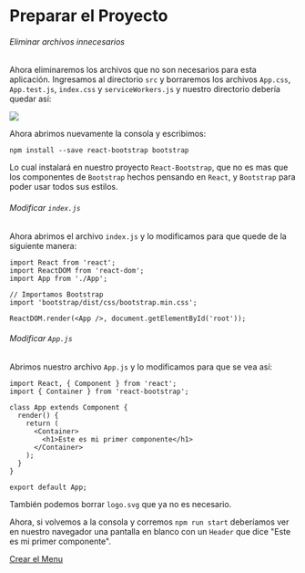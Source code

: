 # Preparar el Proyecto

###### Eliminar archivos innecesarios

Ahora eliminaremos los archivos que no son necesarios para esta aplicación. Ingresamos al directorio `src` y borraremos los archivos `App.css`, `App.test.js`, `index.css` y `serviceWorkers.js` y nuestro directorio debería quedar así:

![](../img/directorio1.png)

Ahora abrimos nuevamente la consola y escribimos:

```shell
npm install --save react-bootstrap bootstrap
```

Lo cual instalará en nuestro proyecto `React-Bootstrap`, que no es mas que los componentes de `Bootstrap` hechos pensando en `React`, y `Bootstrap` para poder usar todos sus estilos.

###### Modificar `index.js`

Ahora abrimos el archivo `index.js` y lo modificamos para que quede de la siguiente manera:

```react
import React from 'react';
import ReactDOM from 'react-dom';
import App from './App';

// Importamos Bootstrap
import 'bootstrap/dist/css/bootstrap.min.css';

ReactDOM.render(<App />, document.getElementById('root'));
```

###### Modificar `App.js`

Abrimos nuestro archivo `App.js` y lo modificamos para que se vea así:

```react
import React, { Component } from 'react';
import { Container } from 'react-bootstrap';

class App extends Component {
  render() {
    return (
      <Container>
        <h1>Este es mi primer componente</h1>
      </Container>
    );
  }
}

export default App;
```

También podemos borrar `logo.svg` que ya no es necesario.

Ahora, si volvemos a la consola y corremos `npm run start` deberíamos ver en nuestro navegador una pantalla en blanco con un `Header` que dice "Este es mi primer componente".

[Crear el Menu](https://github.com/fdqc/simple-react-app-tutorial/blob/master/es/3-Creando%20el%20Menu.md)